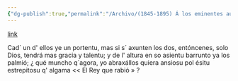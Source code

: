 ```yaml
---
{"dg-publish":true,"permalink":"/Archivo/(1845-1895) Á los eminentes autores de 'El Rey que rabió'/","tags":["#Siglo_19","central","Teodoro_Cuesta","escrito","Mieres","carta"]}
---
```


[link](https://asturies.com/cavedaynava/aloseminentes.txt)

Cad´ un d' ellos ye un portentu, 
mas si s´ axunten los dos, 
entóncenes, solo Dios, 
tendrá mas gracia y talentu; 
y de l' altura en so asientu 
barrunto ya los palmió; 
¿ qué muncho q´agora, yo 
abraxállos quiera ansiosu 
pol ésitu estrepitosu 
q' algama << El Rey que rabió » ?